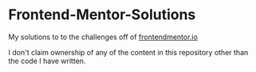 # Frontend-Mentor-Solutions
My solutions to to the challenges off of [frontendmentor.io](frontendmentor.io)

I don't claim ownership of any of the content in this repository other than the code I have written.
